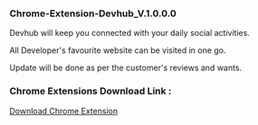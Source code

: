 ### Chrome-Extension-Devhub_V.1.0.0.0
Devhub will keep you connected with your daily social activities. 

All Developer's favourite website can be visited in one go.

Update will be done as per the customer's reviews and wants.

### Chrome Extensions Download Link :

[Download Chrome Extension](https://chrome.google.com/webstore/detail/devhub/cloppmnkdcaciffmfejhjighlgggbfak)
